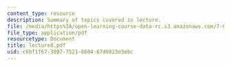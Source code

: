 ```yaml
---
content_type: resource
description: Summary of topics covered in lecture.
file: /media/https%3A/open-learning-course-data-rc.s3.amazonaws.com/7-03-genetics-fall-2004/c6bf1f6730977521860467d0823e5ebc_lecture8.pdf
file_type: application/pdf
resourcetype: Document
title: lecture8.pdf
uid: c6bf1f67-3097-7521-8604-67d0823e5ebc
---
```

